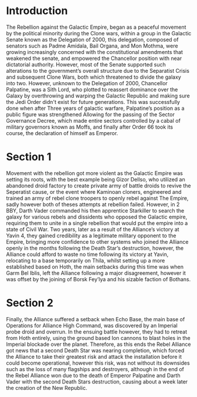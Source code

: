# Introduction

The Rebellion against the Galactic Empire, began as a peaceful movement by the political minority during the Clone wars, within a group in the Galactic Senate known as the Delegation of 2000, this delegation, composed of senators such as Padme Amidala, Bail Organa, and Mon Mothma, were growing increasingly concerned with the constitutional amendments that weakened the senate, and empowered the Chancellor position with near dictatorial authority.
However, most of the Senate supported such alterations to the government’s overall structure due to the Separatist Crisis and subsequent Clone Wars, both which threatened to divide the galaxy into two.
However, unknown to the Delegation of 2000, Chancellor Palpatine, was a Sith Lord, who plotted to reassert dominance over the Galaxy by overthrowing and warping the Galactic Republic and making sure the Jedi Order didn't exist for future generations.
This was successfully done when after Three years of galactic warfare, Palpatine’s position as a public figure was strengthened Allowing for the passing of the Sector Governance Decree, which made entire sectors controlled by a cabal of military governors known as Moffs, and finally after Order 66 took its course, the declaration of himself as Emperor.

# Section 1

Movement with the rebellion got more violent as the Galactic Empire was setting its roots, with the best example being Gizor Dellso, who utilized an abandoned droid factory to create private army of battle droids to revive the Seperatist cause, or the event where Kaminoan cloners, engineered and trained an army of rebel clone troopers to openly rebel against The Empire, sadly however both of theses attempts at rebellion failed.
However, in 2 BBY, Darth Vader commanded his then apprentice Starkiller to search the galaxy for various rebels and dissidents who opposed the Galactic empire, requiring them to unite in a single rebellion that would put the empire into a state of Civil War.
Two years, later as a result of the Alliance’s victory at Yavin 4, they gained credibility as a legitimate military opponent to the Empire, bringing more confidence to other systems who joined the Alliance openly in the months following the Death Star’s destruction, however, the Alliance could afford to waste no time following its victory at Yavin, relocating to a base temporarily on Thila, whilst setting up a more established based on Hoth, the main setbacks during this time was when Garm Bel Iblis, left the Alliance following a major disagreement, however it was offset by the joining of Borsk Fey’lya and his sizable faction of Bothans.

# Section 2

Finally, the Alliance suffered a setback when Echo Base, the main base of Operations for Alliance High Command, was discovered by an Imperial probe droid and overrun.
In the ensuing battle however, they had to retreat from Hoth entirely, using the ground based Ion cannons to blast holes in the Imperial blockade over the planet.
Therefore, as this ends the Rebel Alliance got news that a second Death Star was nearing completion, which forced the Alliance to take their greatest risk and attack the installation before it could become operational, however this risk, was not without its downsides such as the loss of many flagships and destroyers, although in the end of the Rebel Alliance won due to the death of Emperor Palpatine and Darth Vader with the second Death Stars destruction, causing about a week later the creation of the New Republic.

